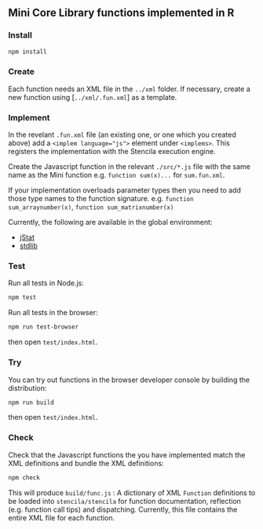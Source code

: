 ## Mini Core Library functions implemented in R

### Install

```bash
npm install
```

### Create

Each function needs an XML file in the `../xml` folder. If necessary, create a new function using [`../xml/.fun.xml`] as a template. 

### Implement

In the revelant `.fun.xml` file (an existing one, or one which you created above) add a `<implem language="js">` element under `<implems>`. This registers the implementation with the Stencila execution engine.

Create the Javascript function in the relevant `./src/*.js` file with the same name as the Mini function e.g. `function sum(x)...` for `sum.fun.xml`.

If your implementation overloads parameter types then you need to add those type names to the function signature. e.g. `function sum_arraynumber(x)`, `function sum_matrixnumber(x)`

Currently, the following are available in the global environment:

- [jStat](http://jstat.github.io/)
- [stdlib](https://stdlib.io/)

### Test

Run all tests in Node.js:

```bash
npm test
```

Run all tests in the browser:

```bash
npm run test-browser
```

then open `test/index.html`.

### Try

You can try out functions in the browser developer console by building the distribution:

```bash
npm run build
```

then open `test/index.html`.

### Check

Check that the Javascript functions the you have implemented match the XML definitions and bundle the XML definitions:

```bash
npm check
```

This will produce `build/func.js` : A dictionary of XML `Function` definitions to be loaded into `stencila/stencila` for function documentation, reflection (e.g. function call tips) and dispatching. Currently, this file contains the entire XML file for each function.
